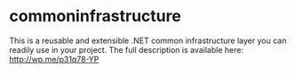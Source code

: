 commoninfrastructure
====================

This is a reusable and extensible .NET common infrastructure layer you can readily use in your project. The full description is available here: http://wp.me/p31q78-YP
